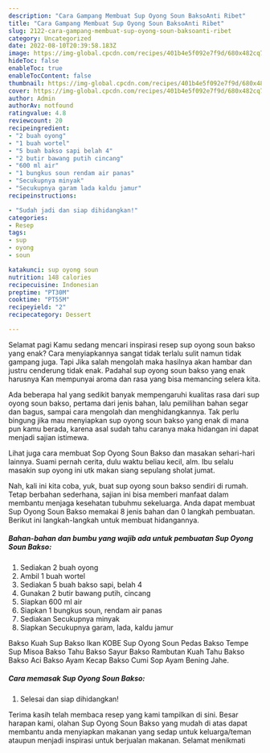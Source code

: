 ```yaml
---
description: "Cara Gampang Membuat Sup Oyong Soun BaksoAnti Ribet"
title: "Cara Gampang Membuat Sup Oyong Soun BaksoAnti Ribet"
slug: 2122-cara-gampang-membuat-sup-oyong-soun-baksoanti-ribet
category: Uncategorized
date: 2022-08-10T20:39:58.183Z
image: https://img-global.cpcdn.com/recipes/401b4e5f092e7f9d/680x482cq70/sup-oyong-soun-bakso-foto-resep-utama.jpg
hideToc: false
enableToc: true
enableTocContent: false
thumbnail: https://img-global.cpcdn.com/recipes/401b4e5f092e7f9d/680x482cq70/sup-oyong-soun-bakso-foto-resep-utama.jpg
cover: https://img-global.cpcdn.com/recipes/401b4e5f092e7f9d/680x482cq70/sup-oyong-soun-bakso-foto-resep-utama.jpg
author: Admin
authorAv: notfound
ratingvalue: 4.8
reviewcount: 20
recipeingredient:
- "2 buah oyong"
- "1 buah wortel"
- "5 buah bakso sapi belah 4"
- "2 butir bawang putih cincang"
- "600 ml air"
- "1 bungkus soun rendam air panas"
- "Secukupnya minyak"
- "Secukupnya garam lada kaldu jamur"
recipeinstructions:

- "Sudah jadi dan siap dihidangkan!"
categories:
- Resep
tags:
- sup
- oyong
- soun

katakunci: sup oyong soun 
nutrition: 148 calories
recipecuisine: Indonesian
preptime: "PT30M"
cooktime: "PT55M"
recipeyield: "2"
recipecategory: Dessert

---
```



Selamat pagi Kamu sedang mencari inspirasi resep sup oyong soun bakso yang enak? Cara menyiapkannya sangat tidak terlalu sulit namun tidak gampang juga. Tapi Jika salah mengolah maka hasilnya akan hambar dan justru cenderung tidak enak. Padahal sup oyong soun bakso yang enak harusnya Kan mempunyai aroma dan rasa yang bisa memancing selera kita.


Ada beberapa hal yang sedikit banyak mempengaruhi kualitas rasa dari sup oyong soun bakso, pertama dari jenis bahan, lalu pemilihan bahan segar dan bagus, sampai cara mengolah dan menghidangkannya. Tak perlu bingung jika mau menyiapkan sup oyong soun bakso yang enak di mana pun kamu berada, karena asal sudah tahu caranya maka hidangan ini dapat menjadi sajian istimewa.

Lihat juga cara membuat Sop Oyong Soun Bakso dan masakan sehari-hari lainnya. Suami pernah cerita, dulu waktu beliau kecil, alm. Ibu selalu masakin sup oyong ini utk makan siang sepulang sholat jumat.


Nah, kali ini kita coba, yuk, buat sup oyong soun bakso sendiri di rumah. Tetap berbahan sederhana, sajian ini bisa memberi manfaat dalam membantu menjaga kesehatan tubuhmu sekeluarga. Anda dapat membuat Sup Oyong Soun Bakso memakai 8 jenis bahan dan 0 langkah pembuatan. Berikut ini langkah-langkah untuk membuat hidangannya.

<!--inarticleads1-->

##### Bahan-bahan dan bumbu yang wajib ada untuk pembuatan Sup Oyong Soun Bakso:

1. Sediakan 2 buah oyong
1. Ambil 1 buah wortel
1. Sediakan 5 buah bakso sapi, belah 4
1. Gunakan 2 butir bawang putih, cincang
1. Siapkan 600 ml air
1. Siapkan 1 bungkus soun, rendam air panas
1. Sediakan Secukupnya minyak
1. Siapkan Secukupnya garam, lada, kaldu jamur


Bakso Kuah Sup Bakso Ikan KOBE Sup Oyong Soun Pedas Bakso Tempe Sup Misoa Bakso Tahu Bakso Sayur Bakso Rambutan Kuah Tahu Bakso Bakso Aci Bakso Ayam Kecap Bakso Cumi Sop Ayam Bening Jahe. 

<!--inarticleads2-->

##### Cara memasak Sup Oyong Soun Bakso:


1. Selesai dan siap dihidangkan!



Terima kasih telah membaca resep yang kami tampilkan di sini. Besar harapan kami, olahan Sup Oyong Soun Bakso yang mudah di atas dapat membantu anda menyiapkan makanan yang sedap untuk keluarga/teman ataupun menjadi inspirasi untuk berjualan makanan. Selamat menikmati
